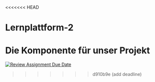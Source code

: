 <<<<<<< HEAD
# Lernplattform-2
Die Komponente für unser Projekt
=======
[![Review Assignment Due Date](https://classroom.github.com/assets/deadline-readme-button-22041afd0340ce965d47ae6ef1cefeee28c7c493a6346c4f15d667ab976d596c.svg)](https://classroom.github.com/a/FP7BLcpO)
>>>>>>> d910b9e (add deadline)
